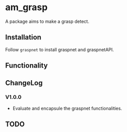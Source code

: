 # am_grasp
A package aims to make a grasp detect.

## Installation
Follow `graspnet` to install graspnet and graspnetAPI.

## Functionality

## ChangeLog
### V1.0.0
+ Evaluate and encapsule the graspnet functionalities.

## TODO 
